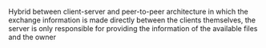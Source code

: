 Hybrid between client-server and peer-to-peer architecture in which the exchange information is made directly between the clients themselves, the server is only responsible for providing the information of the available files and the owner

